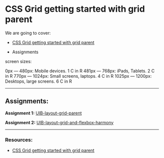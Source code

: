 # CSS Grid getting started with grid parent

We are going to cover:

- [CSS Grid getting started with grid parent](https://blogs.crtil.com/css-grid-userIneterface)

- Assignments

screen sizes:

0px — 480px: Mobile devices. 1 C in R
481px — 768px: iPads, Tablets. 2 C in R
770px — 1024px: Small screens, laptops. 4 C in R
1025px — 1200px: Desktops, large screens. 6 C in R

---

## Assignments:

**Assignment 1:** [UIB-layout-grid-parent](https://classroom.github.com/a/iV-S52O9)

**Assignment 2:** [UIB-layout-grid-and-flexbox-harmony](https://classroom.github.com/a/Xo-0bTbd)

---

### Resources:

- [CSS Grid getting started with grid parent](https://blogs.crtil.com/css-grid-userIneterface)
